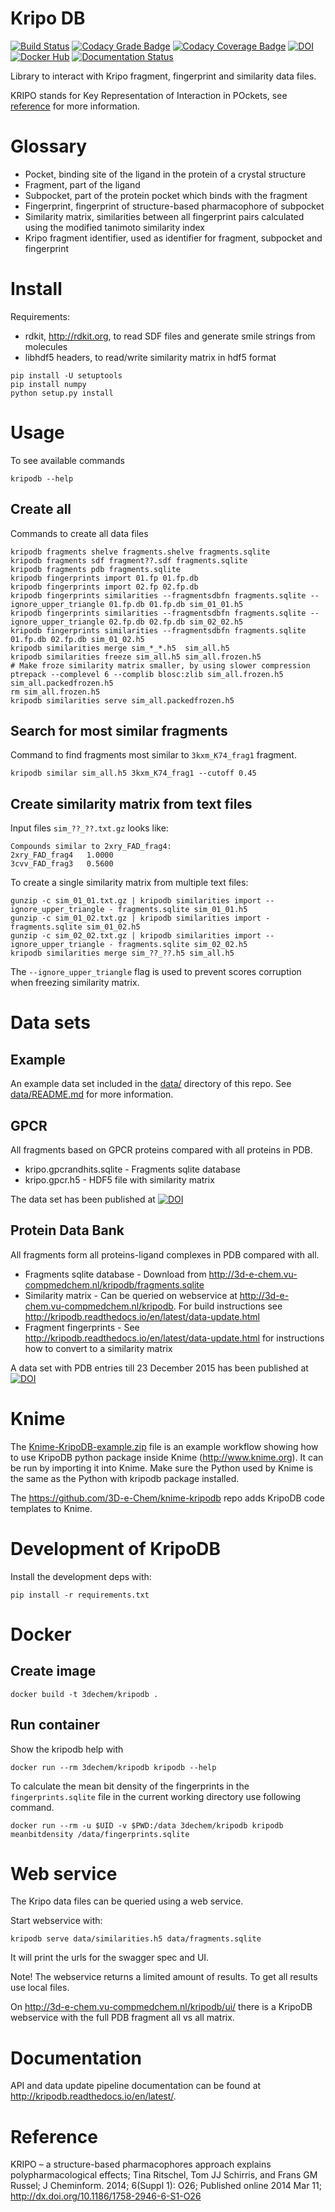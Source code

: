 # Kripo DB

[![Build Status](https://travis-ci.org/3D-e-Chem/kripodb.svg?branch=master)](https://travis-ci.org/3D-e-Chem/kripodb)
[![Codacy Grade Badge ](https://api.codacy.com/project/badge/Grade/4878758675a0402bb75019672fa6e45c)](https://www.codacy.com/app/3D-e-Chem/kripodb?utm_source=github.com&amp;utm_medium=referral&amp;utm_content=3D-e-Chem/kripodb&amp;utm_campaign=Badge_Grade)
[![Codacy Coverage Badge](https://api.codacy.com/project/badge/Coverage/4878758675a0402bb75019672fa6e45c)](https://www.codacy.com/app/3D-e-Chem/kripodb?utm_source=github.com&amp;utm_medium=referral&amp;utm_content=3D-e-Chem/kripodb&amp;utm_campaign=Badge_Coverage)
[![DOI](https://zenodo.org/badge/19641/3D-e-Chem/kripodb.svg)](https://zenodo.org/badge/latestdoi/19641/3D-e-Chem/kripodb)
[![Docker Hub](https://img.shields.io/badge/docker-ready-blue.svg)](https://hub.docker.com/r/3dechem/kripodb/)
[![Documentation Status](https://readthedocs.org/projects/kripodb/badge/?version=latest)](http://kripodb.readthedocs.io/en/latest/?badge=latest)

Library to interact with Kripo fragment, fingerprint and similarity data files.

KRIPO stands for Key Representation of Interaction in POckets, see [reference](http://dx.doi.org/10.1186/1758-2946-6-S1-O26) for more information.

# Glossary

* Pocket, binding site of the ligand in the protein of a crystal structure
* Fragment, part of the ligand
* Subpocket, part of the protein pocket which binds with the fragment
* Fingerprint, fingerprint of structure-based pharmacophore of subpocket
* Similarity matrix, similarities between all fingerprint pairs calculated using the modified tanimoto similarity index
* Kripo fragment identifier, used as identifier for fragment, subpocket and fingerprint

# Install

Requirements:

* rdkit, http://rdkit.org, to read SDF files and generate smile strings from molecules
* libhdf5 headers, to read/write similarity matrix in hdf5 format

```
pip install -U setuptools
pip install numpy
python setup.py install
```

# Usage

To see available commands
```
kripodb --help
```

## Create all

Commands to create all data files
```
kripodb fragments shelve fragments.shelve fragments.sqlite
kripodb fragments sdf fragment??.sdf fragments.sqlite
kripodb fragments pdb fragments.sqlite
kripodb fingerprints import 01.fp 01.fp.db
kripodb fingerprints import 02.fp 02.fp.db
kripodb fingerprints similarities --fragmentsdbfn fragments.sqlite --ignore_upper_triangle 01.fp.db 01.fp.db sim_01_01.h5
kripodb fingerprints similarities --fragmentsdbfn fragments.sqlite --ignore_upper_triangle 02.fp.db 02.fp.db sim_02_02.h5
kripodb fingerprints similarities --fragmentsdbfn fragments.sqlite 01.fp.db 02.fp.db sim_01_02.h5
kripodb similarities merge sim_*_*.h5  sim_all.h5
kripodb similarities freeze sim_all.h5 sim_all.frozen.h5
# Make froze similarity matrix smaller, by using slower compression
ptrepack --complevel 6 --complib blosc:zlib sim_all.frozen.h5 sim_all.packedfrozen.h5
rm sim_all.frozen.h5
kripodb similarities serve sim_all.packedfrozen.h5
```

## Search for most similar fragments

Command to find fragments most similar to `3kxm_K74_frag1` fragment.
```
kripodb similar sim_all.h5 3kxm_K74_frag1 --cutoff 0.45
```

## Create similarity matrix from text files

Input files `sim_??_??.txt.gz` looks like:
```
Compounds similar to 2xry_FAD_frag4:
2xry_FAD_frag4   1.0000
3cvv_FAD_frag3   0.5600
```

To create a single similarity matrix from multiple text files:
```
gunzip -c sim_01_01.txt.gz | kripodb similarities import --ignore_upper_triangle - fragments.sqlite sim_01_01.h5
gunzip -c sim_01_02.txt.gz | kripodb similarities import - fragments.sqlite sim_01_02.h5
gunzip -c sim_02_02.txt.gz | kripodb similarities import --ignore_upper_triangle - fragments.sqlite sim_02_02.h5
kripodb similarities merge sim_??_??.h5 sim_all.h5
```

The `--ignore_upper_triangle` flag is used to prevent scores corruption when freezing similarity matrix.

# Data sets

## Example

An example data set included in the [data/](data/) directory of this repo. See [data/README.md](data/README.md) for more information.

## GPCR

All fragments based on GPCR proteins compared with all proteins in PDB.

* kripo.gpcrandhits.sqlite - Fragments sqlite database
* kripo.gpcr.h5 - HDF5 file with similarity matrix

The data set has been published at [![DOI](https://zenodo.org/badge/doi/10.5281/zenodo.50835.svg)](http://dx.doi.org/10.5281/zenodo.50835)

## Protein Data Bank

All fragments form all proteins-ligand complexes in PDB compared with all.

* Fragments sqlite database - Download from http://3d-e-chem.vu-compmedchem.nl/kripodb/fragments.sqlite
* Similarity matrix - Can be queried on webservice at http://3d-e-chem.vu-compmedchem.nl/kripodb. For build instructions see http://kripodb.readthedocs.io/en/latest/data-update.html
* Fragment fingerprints - See http://kripodb.readthedocs.io/en/latest/data-update.html for instructions how to convert to a similarity matrix

A data set with PDB entries till 23 December 2015 has been published at [![DOI](https://zenodo.org/badge/doi/10.5281/zenodo.55254.svg)](http://dx.doi.org/10.5281/zenodo.55254)

# Knime

The [Knime-KripoDB-example.zip](https://github.com/3D-e-Chem/knime-kripodb/blob/master/examples/Knime-KripoDB-example.zip) file is an example workflow showing how to use KripoDB python package inside Knime (http://www.knime.org).
It can be run by importing it into Knime.
Make sure the Python used by Knime is the same as the Python with kripodb package installed.

The https://github.com/3D-e-Chem/knime-kripodb repo adds KripoDB code templates to Knime.

# Development of KripoDB

Install the development deps with:
```
pip install -r requirements.txt
```

# Docker

## Create image

```
docker build -t 3dechem/kripodb .
```

## Run container

Show the kripodb help with
```
docker run --rm 3dechem/kripodb kripodb --help
```

To calculate the mean bit density of the fingerprints in the `fingerprints.sqlite` file in the current working directory use following command.
```
docker run --rm -u $UID -v $PWD:/data 3dechem/kripodb kripodb meanbitdensity /data/fingerprints.sqlite
```

# Web service

The Kripo data files can be queried using a web service.

Start webservice with:
```
kripodb serve data/similarities.h5 data/fragments.sqlite
```
It will print the urls for the swagger spec and UI.

Note! The webservice returns a limited amount of results. To get all results use local files.

On http://3d-e-chem.vu-compmedchem.nl/kripodb/ui/ there is a KripoDB webservice with the full PDB fragment all vs all matrix.

# Documentation

API and data update pipeline documentation can be found at http://kripodb.readthedocs.io/en/latest/.

# Reference

KRIPO – a structure-based pharmacophores approach explains polypharmacological effects;
Tina Ritschel, Tom JJ Schirris, and Frans GM Russel; J Cheminform. 2014; 6(Suppl 1): O26;
Published online 2014 Mar 11; http://dx.doi.org/10.1186/1758-2946-6-S1-O26
